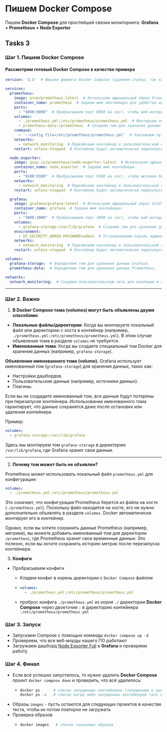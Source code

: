 # Пишем Docker Compose

Пишем **Docker Compose** для простейшей связки мониторинга: **Grafana + Prometheus + Node Exporter**

## Tasks 3

### Шаг 1. Пишем **Docker Compose**

#### Рассмотрим готовый Docker Compose в качестве примера

```yml
version: '3.3'  # Версия формата Docker Compose (удаляем строку, так как может возникнуть конфликт версий на разных Docker Compose).

services:
  prometheus:
    image: prom/prometheus:latest  # Используем официальный образ Prometheus с тегом latest.
    container_name: prometheus  # Задаем имя контейнера для удобства идентификации.
    ports:
      - "9090:9090"  # Пробрасываем порт 9090 на хост, чтобы веб-интерфейс Prometheus был доступен.
    volumes:
      - ./prometheus.yml:/etc/prometheus/prometheus.yml  # Монтируем локальный файл конфигурации Prometheus в контейнер.
      - prometheus-data:/prometheus  # Создаем том для хранения данных Prometheus. Сохранит историю метрик после перезапуска контейнера.
    command:
      - '--config.file=/etc/prometheus/prometheus.yml'  # Указываем путь к конфигурационному файлу внутри контейнера.
    networks:
      - network_monitoring  # Подключаем контейнер к пользовательской сети network_monitoring.
    restart: unless-stopped  # Контейнер будет автоматически перезапускаться, если он остановлен не вручную.

  node_exporter:
    image: quay.io/prometheus/node-exporter:latest  # Используем официальный образ Node Exporter с тегом latest.
    container_name: node_exporter  # Задаем имя контейнера.
    ports:
      - "9100:9100"  # Пробрасываем порт 9100 на хост, чтобы метрики были доступны.
    networks:
      - network_monitoring  # Подключаем контейнер к пользовательской сети network_monitoring.
    restart: unless-stopped  # Контейнер будет автоматически перезапускаться, если он остановлен не вручную.

  grafana:
    image: grafana/grafana:latest  # Используем официальный образ Grafana с тегом latest.
    container_name: grafana  # Задаем имя контейнера.
    ports:
      - "3000:3000"  # Пробрасываем порт 3000 на хост, чтобы веб-интерфейс Grafana был доступен.
    volumes:
      - grafana-storage:/var/lib/grafana  # Создаем том для хранения данных Grafana (например, дашбордов).
    environment:
      - GF_SECURITY_ADMIN_PASSWORD=admin  # Устанавливаем пароль администратора Grafana по умолчанию.
    networks:
      - network_monitoring  # Подключаем контейнер к пользовательской сети network_monitoring.
    restart: unless-stopped  # Контейнер будет автоматически перезапускаться, если он остановлен не вручную.

volumes:
  grafana-storage:  # Определяем том для хранения данных Grafana.
  prometheus-data:  # Определяем том для хранения данных Prometheus.

networks:
  network_monitoring:  # Создаем пользовательскую сеть для изоляции и связи контейнеров.
```

---

### Шаг 2. Важно

1. **В Docker Compose тома (volumes) могут быть объявлены двумя способами:**
- **Локальные файлы/директории**: Когда вы монтируете локальный файл или директорию с хоста в контейнер (например, `./prometheus.yml:/etc/prometheus/prometheus.yml`). В этом случае объявление тома в разделе `volumes` не требуется.
- **Именованные тома**: Когда вы создаете специальный том Docker для хранения данных (например, `grafana-storage`).

**Объявление именованного тома (volume).**
Grafana использует именованный том (`grafana-storage`) для хранения данных, таких как:
- Настройки дашбордов.
- Пользовательские данные (например, источники данных).
- Плагины.

Если вы не создадите именованный том, все данные будут потеряны при перезапуске контейнера. Использование именованного тома гарантирует, что данные сохранятся даже после остановки или удаления контейнера.

Пример:
```yaml
volumes:
  - grafana-storage:/var/lib/grafana
```
Здесь мы монтируем том `grafana-storage` в директорию `/var/lib/grafana`, где Grafana хранит свои данные.

---

2. **Почему том может быть не объявлен?**

Prometheus может использовать локальный файл `prometheus.yml` для конфигурации:
```yaml
volumes:
  - ./prometheus.yml:/etc/prometheus/prometheus.yml
```
Это означает, что конфигурация Prometheus берется из файла на хосте (`./prometheus.yml`). Поскольку файл находится на хосте, его не нужно дополнительно объявлять в разделе `volumes`. Docker автоматически монтирует его в контейнер.

Однако, если вы хотите сохранить данные Prometheus (например, метрики), вы можете добавить именованный том для директории `/prometheus`, где Prometheus хранит свои временные данные. Это полезно, если вы хотите сохранить историю метрик после перезапуска контейнера.


3. **Конфиги**
- Пробрасываем конфиги
  - Кладем конфиг в корень директории с `Docker Compose` файлом

  - ```yaml
    volumes:
      - ./prometheus.yml:/etc/prometheus/prometheus.yml
    ```
  - проброс конфига `./prometheus.yml` из корня `./` директории **Docker Compose** через двоеточие `:` в директорию контейнера `:/etc/prometheus/prometheus.yml`


### Шаг 3. Запуск
- Запускаем Compose с помощью команды `docker compose up -d`
- Проверяем, что все веб-морды нашего ПО работают
- Загружаем дашборд [Node Exporter Full](https://grafana.com/grafana/dashboards/1860-node-exporter-full/) в **Grafana** и проверяем работу

### Шаг 4. Финал
- Если всё успешно запустилось, то нужно удалить **Docker Compose** проект `docker compose down` и проверить, что всё удалилось:
  - ```bash
    docker ps      # список запущенных контейнеров (запущенные в данный момент)
    docker ps -a   # список когда либо запущенных контейнеров (все стопнутые контейнеры в ожидании)
    ```
- Образы `images` - пусть остаются для следующих проектов в качестве теста, чтобы их потом повторно не загружать
- Проверка образов
  - ```bash
    docker images   # список скачанных образов
    ```
